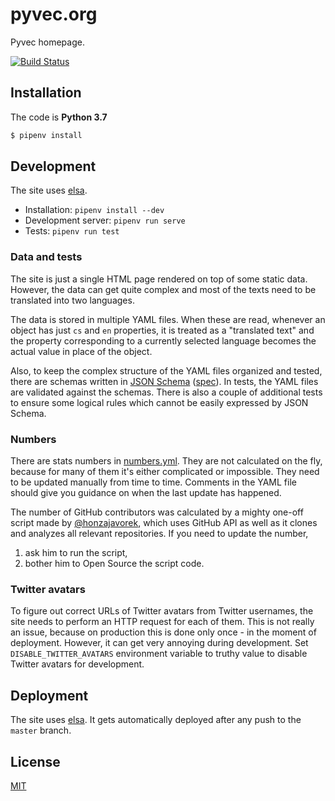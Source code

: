 # pyvec.org

Pyvec homepage.

[![Build Status](https://travis-ci.org/pyvec/pyvec.org.svg?branch=master)](https://travis-ci.org/pyvec/pyvec.org)

## Installation

The code is **Python 3.7**

```sh
$ pipenv install
```

## Development

The site uses [elsa](https://github.com/pyvec/elsa).

- Installation: `pipenv install --dev`
- Development server: `pipenv run serve`
- Tests: `pipenv run test`

### Data and tests

The site is just a single HTML page rendered on top of some static data.
However, the data can get quite complex and most of the texts need to be
translated into two languages.

The data is stored in multiple YAML files. When these are read, whenever
an object has just `cs` and `en` properties, it is treated as a "translated text"
and the property corresponding to a currently selected language becomes
the actual value in place of the object.

Also, to keep the complex structure of the YAML files organized and tested,
there are schemas written in [JSON Schema](https://spacetelescope.github.io/understanding-json-schema/)
([spec](http://json-schema.org/)). In tests, the YAML files are validated
against the schemas. There is also a couple of additional tests to ensure some
logical rules which cannot be easily expressed by JSON Schema.

### Numbers

There are stats numbers in [numbers.yml](pyvecorg/data/numbers.yml). They are
not calculated on the fly, because for many of them it's either complicated
or impossible. They need to be updated manually from time to time. Comments
in the YAML file should give you guidance on when the last update has happened.

The number of GitHub contributors was calculated by a mighty one-off script
made by [@honzajavorek](https://github.com/honzajavorek), which uses GitHub API
as well as it clones and analyzes all relevant repositories. If you need to update
the number,

1. ask him to run the script,
2. bother him to Open Source the script code.

### Twitter avatars

To figure out correct URLs of Twitter avatars from Twitter usernames, the site
needs to perform an HTTP request for each of them. This is not really an issue,
because on production this is done only once - in the moment of deployment.
However, it can get very annoying during development. Set `DISABLE_TWITTER_AVATARS`
environment variable to truthy value to disable Twitter avatars for development.

## Deployment

The site uses [elsa](https://github.com/pyvec/elsa). It gets automatically deployed
after any push to the `master` branch.

## License

[MIT](LICENSE)
